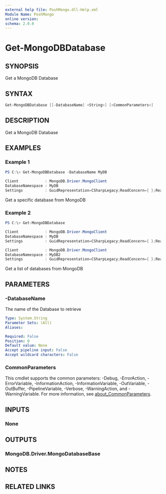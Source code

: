 ```yaml
---
external help file: PoshMongo.dll-Help.xml
Module Name: PoshMongo
online version:
schema: 2.0.0
---
```


# Get-MongoDBDatabase

## SYNOPSIS

Get a MongoDB Database

## SYNTAX

```powershell
Get-MongoDBDatabase [[-DatabaseName] <String>] [<CommonParameters>]
```

## DESCRIPTION

Get a MongoDB Database

## EXAMPLES

### Example 1

```powershell
PS C:\> Get-MongoDBDatabase -DatabaseName MyDB

Client            : MongoDB.Driver.MongoClient
DatabaseNamespace : MyDB
Settings          : GuidRepresentation=CSharpLegacy;ReadConcern={ };ReadEncoding=null;ReadPreference={ Mode : Primary };WriteConcern={ };WriteEncoding=null
```

Get a specific database from MongoDB

### Example 2

```powershell
PS C:\> Get-MongoDBDatabase

Client            : MongoDB.Driver.MongoClient
DatabaseNamespace : MyDB
Settings          : GuidRepresentation=CSharpLegacy;ReadConcern={ };ReadEncoding=null;ReadPreference={ Mode : Primary };WriteConcern={ };WriteEncoding=null

Client            : MongoDB.Driver.MongoClient
DatabaseNamespace : MyDB2
Settings          : GuidRepresentation=CSharpLegacy;ReadConcern={ };ReadEncoding=null;ReadPreference={ Mode : Primary };WriteConcern={ };WriteEncoding=null
```

Get a list of databases from MongoDB

## PARAMETERS

### -DatabaseName

The name of the Database to retrieve

```yaml
Type: System.String
Parameter Sets: (All)
Aliases:

Required: False
Position: 0
Default value: None
Accept pipeline input: False
Accept wildcard characters: False
```

### CommonParameters

This cmdlet supports the common parameters: -Debug, -ErrorAction, -ErrorVariable, -InformationAction, -InformationVariable, -OutVariable, -OutBuffer, -PipelineVariable, -Verbose, -WarningAction, and -WarningVariable. For more information, see [about_CommonParameters](http://go.microsoft.com/fwlink/?LinkID=113216).

## INPUTS

### None

## OUTPUTS

### MongoDB.Driver.MongoDatabaseBase

## NOTES

## RELATED LINKS

